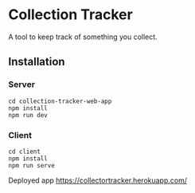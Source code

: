 # Collection Tracker
A tool to keep track of something you collect.

## Installation
### Server
~~~
cd collection-tracker-web-app
npm install
npm run dev
~~~
### Client
~~~
cd client
npm install
npm run serve
~~~

Deployed app https://collectortracker.herokuapp.com/
